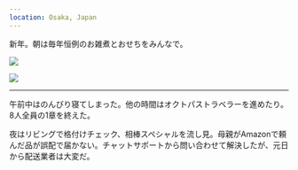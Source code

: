 ```yaml
---
location: Osaka, Japan
---
```


新年。朝は毎年恒例のお雑煮とおせちをみんなで。

![](https://photos.apkas.net/medium/202501/20250101-065256.webp)

![](https://photos.apkas.net/medium/202501/20250101-065305.webp)

---

午前中はのんびり寝てしまった。他の時間はオクトパストラベラーを進めたり。8人全員の1章を終えた。

夜はリビングで格付けチェック、相棒スペシャルを流し見。母親がAmazonで頼んだ品が誤配で届かない。チャットサポートから問い合わせて解決したが、元日から配送業者は大変だ。
